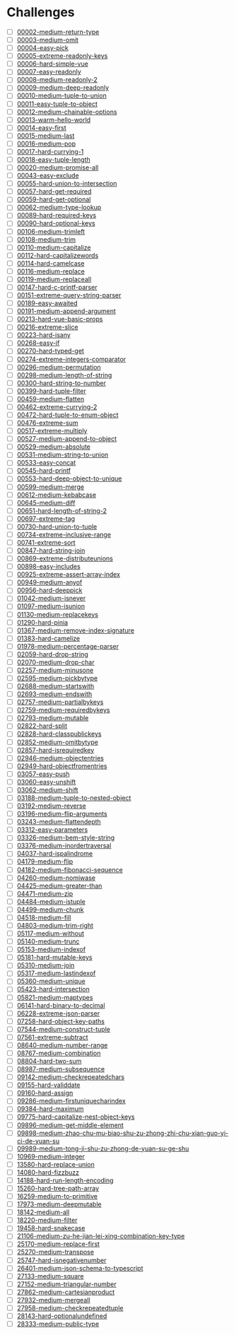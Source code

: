 # Challenges
- [ ] [00002-medium-return-type](./questions/00002-medium-return-type)
- [ ] [00003-medium-omit](./questions/00003-medium-omit)
- [ ] [00004-easy-pick](./questions/00004-easy-pick)
- [ ] [00005-extreme-readonly-keys](./questions/00005-extreme-readonly-keys)
- [ ] [00006-hard-simple-vue](./questions/00006-hard-simple-vue)
- [ ] [00007-easy-readonly](./questions/00007-easy-readonly)
- [ ] [00008-medium-readonly-2](./questions/00008-medium-readonly-2)
- [ ] [00009-medium-deep-readonly](./questions/00009-medium-deep-readonly)
- [ ] [00010-medium-tuple-to-union](./questions/00010-medium-tuple-to-union)
- [ ] [00011-easy-tuple-to-object](./questions/00011-easy-tuple-to-object)
- [ ] [00012-medium-chainable-options](./questions/00012-medium-chainable-options)
- [ ] [00013-warm-hello-world](./questions/00013-warm-hello-world)
- [ ] [00014-easy-first](./questions/00014-easy-first)
- [ ] [00015-medium-last](./questions/00015-medium-last)
- [ ] [00016-medium-pop](./questions/00016-medium-pop)
- [ ] [00017-hard-currying-1](./questions/00017-hard-currying-1)
- [ ] [00018-easy-tuple-length](./questions/00018-easy-tuple-length)
- [ ] [00020-medium-promise-all](./questions/00020-medium-promise-all)
- [ ] [00043-easy-exclude](./questions/00043-easy-exclude)
- [ ] [00055-hard-union-to-intersection](./questions/00055-hard-union-to-intersection)
- [ ] [00057-hard-get-required](./questions/00057-hard-get-required)
- [ ] [00059-hard-get-optional](./questions/00059-hard-get-optional)
- [ ] [00062-medium-type-lookup](./questions/00062-medium-type-lookup)
- [ ] [00089-hard-required-keys](./questions/00089-hard-required-keys)
- [ ] [00090-hard-optional-keys](./questions/00090-hard-optional-keys)
- [ ] [00106-medium-trimleft](./questions/00106-medium-trimleft)
- [ ] [00108-medium-trim](./questions/00108-medium-trim)
- [ ] [00110-medium-capitalize](./questions/00110-medium-capitalize)
- [ ] [00112-hard-capitalizewords](./questions/00112-hard-capitalizewords)
- [ ] [00114-hard-camelcase](./questions/00114-hard-camelcase)
- [ ] [00116-medium-replace](./questions/00116-medium-replace)
- [ ] [00119-medium-replaceall](./questions/00119-medium-replaceall)
- [ ] [00147-hard-c-printf-parser](./questions/00147-hard-c-printf-parser)
- [ ] [00151-extreme-query-string-parser](./questions/00151-extreme-query-string-parser)
- [ ] [00189-easy-awaited](./questions/00189-easy-awaited)
- [ ] [00191-medium-append-argument](./questions/00191-medium-append-argument)
- [ ] [00213-hard-vue-basic-props](./questions/00213-hard-vue-basic-props)
- [ ] [00216-extreme-slice](./questions/00216-extreme-slice)
- [ ] [00223-hard-isany](./questions/00223-hard-isany)
- [ ] [00268-easy-if](./questions/00268-easy-if)
- [ ] [00270-hard-typed-get](./questions/00270-hard-typed-get)
- [ ] [00274-extreme-integers-comparator](./questions/00274-extreme-integers-comparator)
- [ ] [00296-medium-permutation](./questions/00296-medium-permutation)
- [ ] [00298-medium-length-of-string](./questions/00298-medium-length-of-string)
- [ ] [00300-hard-string-to-number](./questions/00300-hard-string-to-number)
- [ ] [00399-hard-tuple-filter](./questions/00399-hard-tuple-filter)
- [ ] [00459-medium-flatten](./questions/00459-medium-flatten)
- [ ] [00462-extreme-currying-2](./questions/00462-extreme-currying-2)
- [ ] [00472-hard-tuple-to-enum-object](./questions/00472-hard-tuple-to-enum-object)
- [ ] [00476-extreme-sum](./questions/00476-extreme-sum)
- [ ] [00517-extreme-multiply](./questions/00517-extreme-multiply)
- [ ] [00527-medium-append-to-object](./questions/00527-medium-append-to-object)
- [ ] [00529-medium-absolute](./questions/00529-medium-absolute)
- [ ] [00531-medium-string-to-union](./questions/00531-medium-string-to-union)
- [ ] [00533-easy-concat](./questions/00533-easy-concat)
- [ ] [00545-hard-printf](./questions/00545-hard-printf)
- [ ] [00553-hard-deep-object-to-unique](./questions/00553-hard-deep-object-to-unique)
- [ ] [00599-medium-merge](./questions/00599-medium-merge)
- [ ] [00612-medium-kebabcase](./questions/00612-medium-kebabcase)
- [ ] [00645-medium-diff](./questions/00645-medium-diff)
- [ ] [00651-hard-length-of-string-2](./questions/00651-hard-length-of-string-2)
- [ ] [00697-extreme-tag](./questions/00697-extreme-tag)
- [ ] [00730-hard-union-to-tuple](./questions/00730-hard-union-to-tuple)
- [ ] [00734-extreme-inclusive-range](./questions/00734-extreme-inclusive-range)
- [ ] [00741-extreme-sort](./questions/00741-extreme-sort)
- [ ] [00847-hard-string-join](./questions/00847-hard-string-join)
- [ ] [00869-extreme-distributeunions](./questions/00869-extreme-distributeunions)
- [ ] [00898-easy-includes](./questions/00898-easy-includes)
- [ ] [00925-extreme-assert-array-index](./questions/00925-extreme-assert-array-index)
- [ ] [00949-medium-anyof](./questions/00949-medium-anyof)
- [ ] [00956-hard-deeppick](./questions/00956-hard-deeppick)
- [ ] [01042-medium-isnever](./questions/01042-medium-isnever)
- [ ] [01097-medium-isunion](./questions/01097-medium-isunion)
- [ ] [01130-medium-replacekeys](./questions/01130-medium-replacekeys)
- [ ] [01290-hard-pinia](./questions/01290-hard-pinia)
- [ ] [01367-medium-remove-index-signature](./questions/01367-medium-remove-index-signature)
- [ ] [01383-hard-camelize](./questions/01383-hard-camelize)
- [ ] [01978-medium-percentage-parser](./questions/01978-medium-percentage-parser)
- [ ] [02059-hard-drop-string](./questions/02059-hard-drop-string)
- [ ] [02070-medium-drop-char](./questions/02070-medium-drop-char)
- [ ] [02257-medium-minusone](./questions/02257-medium-minusone)
- [ ] [02595-medium-pickbytype](./questions/02595-medium-pickbytype)
- [ ] [02688-medium-startswith](./questions/02688-medium-startswith)
- [ ] [02693-medium-endswith](./questions/02693-medium-endswith)
- [ ] [02757-medium-partialbykeys](./questions/02757-medium-partialbykeys)
- [ ] [02759-medium-requiredbykeys](./questions/02759-medium-requiredbykeys)
- [ ] [02793-medium-mutable](./questions/02793-medium-mutable)
- [ ] [02822-hard-split](./questions/02822-hard-split)
- [ ] [02828-hard-classpublickeys](./questions/02828-hard-classpublickeys)
- [ ] [02852-medium-omitbytype](./questions/02852-medium-omitbytype)
- [ ] [02857-hard-isrequiredkey](./questions/02857-hard-isrequiredkey)
- [ ] [02946-medium-objectentries](./questions/02946-medium-objectentries)
- [ ] [02949-hard-objectfromentries](./questions/02949-hard-objectfromentries)
- [ ] [03057-easy-push](./questions/03057-easy-push)
- [ ] [03060-easy-unshift](./questions/03060-easy-unshift)
- [ ] [03062-medium-shift](./questions/03062-medium-shift)
- [ ] [03188-medium-tuple-to-nested-object](./questions/03188-medium-tuple-to-nested-object)
- [ ] [03192-medium-reverse](./questions/03192-medium-reverse)
- [ ] [03196-medium-flip-arguments](./questions/03196-medium-flip-arguments)
- [ ] [03243-medium-flattendepth](./questions/03243-medium-flattendepth)
- [ ] [03312-easy-parameters](./questions/03312-easy-parameters)
- [ ] [03326-medium-bem-style-string](./questions/03326-medium-bem-style-string)
- [ ] [03376-medium-inordertraversal](./questions/03376-medium-inordertraversal)
- [ ] [04037-hard-ispalindrome](./questions/04037-hard-ispalindrome)
- [ ] [04179-medium-flip](./questions/04179-medium-flip)
- [ ] [04182-medium-fibonacci-sequence](./questions/04182-medium-fibonacci-sequence)
- [ ] [04260-medium-nomiwase](./questions/04260-medium-nomiwase)
- [ ] [04425-medium-greater-than](./questions/04425-medium-greater-than)
- [ ] [04471-medium-zip](./questions/04471-medium-zip)
- [ ] [04484-medium-istuple](./questions/04484-medium-istuple)
- [ ] [04499-medium-chunk](./questions/04499-medium-chunk)
- [ ] [04518-medium-fill](./questions/04518-medium-fill)
- [ ] [04803-medium-trim-right](./questions/04803-medium-trim-right)
- [ ] [05117-medium-without](./questions/05117-medium-without)
- [ ] [05140-medium-trunc](./questions/05140-medium-trunc)
- [ ] [05153-medium-indexof](./questions/05153-medium-indexof)
- [ ] [05181-hard-mutable-keys](./questions/05181-hard-mutable-keys)
- [ ] [05310-medium-join](./questions/05310-medium-join)
- [ ] [05317-medium-lastindexof](./questions/05317-medium-lastindexof)
- [ ] [05360-medium-unique](./questions/05360-medium-unique)
- [ ] [05423-hard-intersection](./questions/05423-hard-intersection)
- [ ] [05821-medium-maptypes](./questions/05821-medium-maptypes)
- [ ] [06141-hard-binary-to-decimal](./questions/06141-hard-binary-to-decimal)
- [ ] [06228-extreme-json-parser](./questions/06228-extreme-json-parser)
- [ ] [07258-hard-object-key-paths](./questions/07258-hard-object-key-paths)
- [ ] [07544-medium-construct-tuple](./questions/07544-medium-construct-tuple)
- [ ] [07561-extreme-subtract](./questions/07561-extreme-subtract)
- [ ] [08640-medium-number-range](./questions/08640-medium-number-range)
- [ ] [08767-medium-combination](./questions/08767-medium-combination)
- [ ] [08804-hard-two-sum](./questions/08804-hard-two-sum)
- [ ] [08987-medium-subsequence](./questions/08987-medium-subsequence)
- [ ] [09142-medium-checkrepeatedchars](./questions/09142-medium-checkrepeatedchars)
- [ ] [09155-hard-validdate](./questions/09155-hard-validdate)
- [ ] [09160-hard-assign](./questions/09160-hard-assign)
- [ ] [09286-medium-firstuniquecharindex](./questions/09286-medium-firstuniquecharindex)
- [ ] [09384-hard-maximum](./questions/09384-hard-maximum)
- [ ] [09775-hard-capitalize-nest-object-keys](./questions/09775-hard-capitalize-nest-object-keys)
- [ ] [09896-medium-get-middle-element](./questions/09896-medium-get-middle-element)
- [ ] [09898-medium-zhao-chu-mu-biao-shu-zu-zhong-zhi-chu-xian-guo-yi-ci-de-yuan-su](./questions/09898-medium-zhao-chu-mu-biao-shu-zu-zhong-zhi-chu-xian-guo-yi-ci-de-yuan-su)
- [ ] [09989-medium-tong-ji-shu-zu-zhong-de-yuan-su-ge-shu](./questions/09989-medium-tong-ji-shu-zu-zhong-de-yuan-su-ge-shu)
- [ ] [10969-medium-integer](./questions/10969-medium-integer)
- [ ] [13580-hard-replace-union](./questions/13580-hard-replace-union)
- [ ] [14080-hard-fizzbuzz](./questions/14080-hard-fizzbuzz)
- [ ] [14188-hard-run-length-encoding](./questions/14188-hard-run-length-encoding)
- [ ] [15260-hard-tree-path-array](./questions/15260-hard-tree-path-array)
- [ ] [16259-medium-to-primitive](./questions/16259-medium-to-primitive)
- [ ] [17973-medium-deepmutable](./questions/17973-medium-deepmutable)
- [ ] [18142-medium-all](./questions/18142-medium-all)
- [ ] [18220-medium-filter](./questions/18220-medium-filter)
- [ ] [19458-hard-snakecase](./questions/19458-hard-snakecase)
- [ ] [21106-medium-zu-he-jian-lei-xing-combination-key-type](./questions/21106-medium-zu-he-jian-lei-xing-combination-key-type)
- [ ] [25170-medium-replace-first](./questions/25170-medium-replace-first)
- [ ] [25270-medium-transpose](./questions/25270-medium-transpose)
- [ ] [25747-hard-isnegativenumber](./questions/25747-hard-isnegativenumber)
- [ ] [26401-medium-json-schema-to-typescript](./questions/26401-medium-json-schema-to-typescript)
- [ ] [27133-medium-square](./questions/27133-medium-square)
- [ ] [27152-medium-triangular-number](./questions/27152-medium-triangular-number)
- [ ] [27862-medium-cartesianproduct](./questions/27862-medium-cartesianproduct)
- [ ] [27932-medium-mergeall](./questions/27932-medium-mergeall)
- [ ] [27958-medium-checkrepeatedtuple](./questions/27958-medium-checkrepeatedtuple)
- [ ] [28143-hard-optionalundefined](./questions/28143-hard-optionalundefined)
- [ ] [28333-medium-public-type](./questions/28333-medium-public-type)
